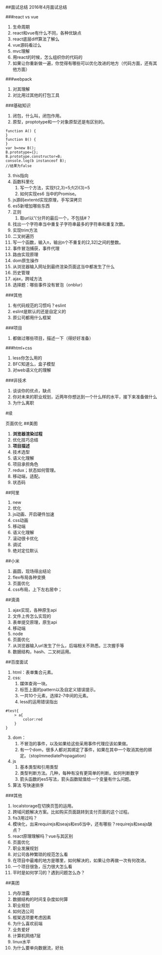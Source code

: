 ##面试总结
2016年4月面试总结

###react vs vue
1. 生命周期
2. react和vue有什么不同，各种优缺点
3. react底层diff算法了解么
4. vue源码看过么
5. mvc理解
6. 用react的时候，怎么组织你的代码的
7. 如果让你重新做一遍，你觉得有哪些可以优化改进的地方（代码方面，还有其他方面）


###webpack
1. 对其理解
2. 对比用过其他的打包工具


###基础知识
1. 闭包，什么叫，闭包作用。
2. 原型，proptotype和一个对象原型还是有区别的。
```
function A() {
}
function B() {
}
var b=new B();
B.prototype={};
B.prototype.constructor=B;
console.log(b instanceof B);
//结果为false
```
3. this指向
4. 函数科里化
	1. 写一个方法，实现f(2,3)=5;f(2)(3)=5
	2. 如何实现es6 当中的Promise。
5. js源码extentd实现原理，手写深拷贝
6. es5新增加哪些东西
7. 正则
	1. 取url以‘\’分开的最后一个，不包括#？
8. 找出一个字符串当中重复子字符串最多的字符串和重复次数。
9. 实现trim方法
10. 二叉树遍历
11. 写一个函数，输入n，输出n个不重复的[2,32]之间的整数。
12. 事件冒泡捕获，事件代理
13. 路由实现原理
14. dom原生操作
15. 从浏览器输入网址到最终渲染页面这当中都发生了什么
15. 历史管理
16. ajax，跨域方法
17. 选择题：哪些事件没有冒泡（onblur）


###其他
1. 有代码规范的习惯吗？eslint
2. eslint是默认的还是自定义的
3. 原公司都用什么框架


###项目
1. 都做过哪些项目，描述一下（得好好准备）


###html+css
1. less你怎么用的
2. BFC知道么，盒子模型
3. 对web语义化的理解


###非技术
1. 谈谈你的优点，缺点
2. 你对未来的职业规划，近两年你想达到一个什么样的水平，接下来准备做什么
3. 为什么离职

#续

页面优化
##美图
1. **浏览器渲染过程**
2.  优化技巧总结
2. **项目描述**
3. 技术选型
4. 语义化理解
5. 项目承担角色
6. redux；状态如何管理。
7. 移动端，适配。
8. 状态码

##阿里

1. new
2. 优化
3. js动画、开启硬件加速
4. css动画
5. 移动端
6. 语义化理解
7. 滚动很卡优化
8. 调试
9. 绝对定位默认

##小米
1. 画圆，现场得出结论
2. flex布局各种变换
3. 页面优化
4. css布局，上下左右居中；


##滴滴
1. ajax实现，各种原生api
2. 文件上传怎么实现的
3. 表单提交原理，原生api
4. 移动端
5. node
6. 页面优化
7. 从浏览器输入url发生了什么，后端相关不熟悉。三次握手等
8. 数据结构，hash、二叉树运用。

##百度面试

1. html：表单集合元素。
2. css:
	1. 媒体查询一块。
	2. 标签上面的pattern以及自定义错误提示。
	3. 一共10个元素，选择2-7中间的元素。
	4. less的运用错误指出
```
#test{
	> a{
		color:red
	}
}
```
3. dom：
	1. 不冒泡的事件，以及如果给这些采用事件代理应该如果做。
	2. 有一个dom，很多人都对其绑定了事件，如果在其中一个取消其他的绑定。（stopImmediatePropagation）
4. js
	1. 基本类型和引用类型
	2. 类型判断方法。几种，每种有没有更简单的判断。如何判断数字
	3. 箭头函数的es5写法，箭头函数赋值给一个变量有什么问题。
5. 算法
写快速排序

###其他

1. localstorage在切换页签的运用。
2. 跨域问题解决方案。比如购买页面跳转到支付页面的这个过程。
3. fis3用过吗？
4. 模块化，出来requirejs和seajs和es6当中，还有哪些？requirejs和seajs缺点？
5. react原理理解吗？vue与其区别
5. 页面优化
6. 职业发展规划
7. 对公司各种繁琐的规范怎么看
8. 在项目中最难的地方是哪里，如何解决的，如果让你再做一次有何改进。
9. 一个项目很急，压力很大怎么看
10. 平时是如何学习的？遇到问题怎么办？
  
##美团

1. 内存泄露
2. 数据结构的时间复杂度如何算
3. 职业规划
4. 如何选公司
5. 框架选项要考虑因素
6. 为什么喜欢前端
7. 业务爱好
8. 计算机网络7层
9. linux水平
10. 为什么要单向数据流，好处


